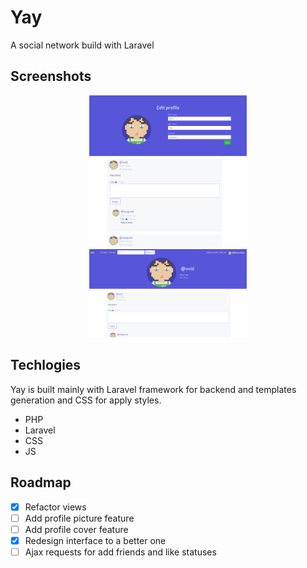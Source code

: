 # Yay
A social network build with Laravel

## Screenshots
<p align="center">
   <img width="50%" src="screenshots/profile_edit.png">
   <img width="50%" src="screenshots/timeline.png">
   <img width="50%" src="screenshots/profile.png">
</p>

## Techlogies
Yay is built mainly with Laravel framework for backend and templates generation and CSS for apply styles.

- PHP
- Laravel
- CSS
- JS

## Roadmap
- [x] Refactor views
- [ ] Add profile picture feature
- [ ] Add profile cover feature
- [x] Redesign interface to a better one
- [ ] Ajax requests for add friends and like statuses
